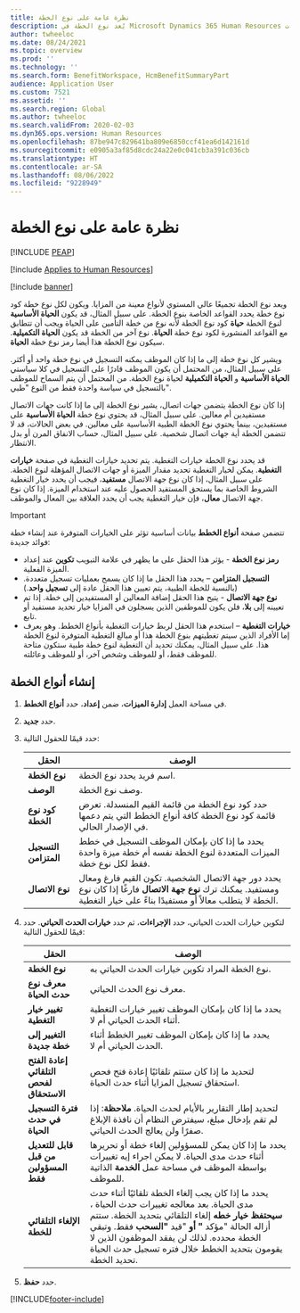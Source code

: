 ```yaml
---
title: نظرة عامة على نوع الخطة
description: يُعد نوع الخطة في Microsoft Dynamics 365 Human Resources تجميعًا عالي المستوى لأنواع معينة من الميزات.
author: twheeloc
ms.date: 08/24/2021
ms.topic: overview
ms.prod: ''
ms.technology: ''
ms.search.form: BenefitWorkspace, HcmBenefitSummaryPart
audience: Application User
ms.custom: 7521
ms.assetid: ''
ms.search.region: Global
ms.author: twheeloc
ms.search.validFrom: 2020-02-03
ms.dyn365.ops.version: Human Resources
ms.openlocfilehash: 87be947c829641ba809e6850ccf41ea6d142161d
ms.sourcegitcommit: e0905a3af85d8cdc24a22e0c041cb3a391c036cb
ms.translationtype: HT
ms.contentlocale: ar-SA
ms.lasthandoff: 08/06/2022
ms.locfileid: "9228949"
---
```

# <a name="plan-type-overview"></a>نظرة عامة على نوع الخطة


[!INCLUDE [PEAP](../includes/peap-2.md)]

[!include [Applies to Human Resources](../includes/applies-to-hr.md)]

[!include [banner](../includes/preview-banner.md)]

ويعد نوع الخطة تجميعًا عالي المستوي لأنواع معينة من المزايا. ويكون لكل نوع خطة كود نوع خطة يحدد القواعد الخاصة بنوع الخطة. على سبيل المثال، قد يكون **الحياة الأساسية** لنوع الخطة **حياة** كود نوع الخطة لأنه نوع من خطة التأمين على الحياة ويجب أن تتطابق مع القواعد المنشورة لكود نوع خطة **الحياة**. نوع آخر من الخطة قد يكون **الحياة التكميلية**. سيكون نوع الخطة هذا أيضا رمز نوع خطة **الحياة**.

ويشير كل نوع خطة إلى ما إذا كان الموظف يمكنه التسجيل في نوع خطة واحد أو أكثر. على سبيل المثال، من المحتمل أن يكون الموظف قادرًا على التسجيل في كلا سياستي **الحياة الأساسية** و **الحياة التكميلية** لحياة نوع الخطة. من المحتمل أن يتم السماح للموظف بالتسجيل في سياسة واحدة فقط من النوع "طبي".

إذا كان نوع الخطة يتضمن جهات اتصال، يشير نوع الخطة إلى ما إذا كانت جهات الاتصال مستفيدين أم معالين. على سبيل المثال، قد يحتوي نوع خطة **الحياة الأساسية** على مستفيدين، بينما يحتوي نوع الخطة الطبية الأساسية على معالين. في بعض الحالات، قد لا تتضمن الخطة أية جهات اتصال شخصية. على سبيل المثال، حساب الانفاق المرن أو بدل الانتظار.


قد يحدد نوع الخطة خيارات التغطية. يتم تحديد خيارات التغطية في صفحة **خيارات التغطية**. يمكن لخيار التغطية تحديد مقدار الميزة أو جهات الاتصال المؤهلة لنوع الخطة. على سبيل المثال، إذا كان نوع جهة الاتصال **مستفيد**، فيجب أن يحدد خيار التغطية الشروط الخاصة بما يستحق المستفيد الحصول عليه عند استخدام الميزة. إذا كان نوع جهة الاتصال **معال**، فإن خيار التغطية يجب أن يحدد العلاقة بين المعال والموظف. 

> [!IMPORTANT]
> تتضمن صفحة **أنواع الخطط** بيانات أساسية تؤثر على الخيارات المتوفرة عند إنشاء خطة فوائد جديدة:
>
> - **رمز نوع الخطة** - يؤثر هذا الحقل على ما يظهر في علامة التبويب **تكوين** عند إعداد الميزة الفعلية.  
> - **التسجيل المتزامن** – يحدد هذا الحقل ما إذا كان يسمح بعمليات تسجيل متعددة. (بالنسبة للخطة الطبية، يتم تعيين هذا الحقل عادة إلى **تسجيل واحد**.)
> - **نوع جهة الاتصال** - يتيح هذا الحقل إضافة المعالين أو المستفيدين إلى خطة. إذا تم تعيينه إلى **بلا**، فلن يكون للموظفين الذين يسجلون في المزايا خيار تحديد مستفيد أو تابع.
> - **خيارات التغطية** – استخدم هذا الحقل لربط خيارات التغطية بأنواع الخطط. وهو يعرف إما الأفراد الذين سيتم تغطيتهم بنوع الخطة هذا أو مبالغ التغطية المتوفرة لنوع الخطة هذا. على سبيل المثال، يمكنك تحديد أن التغطية لنوع خطة طبية ستكون متاحة للموظف فقط، أو للموظف وشخص آخر، أو للموظف وعائلته.

## <a name="create-plan-types"></a>إنشاء أنواع الخطة

1. في مساحة العمل **إدارة الميزات**، ضمن **إعداد**، حدد **أنواع الخطط**.

2. حدد **جديد**.

3. حدد قيمًا للحقول التالية:

   | الحقل | ‏‏الوصف |
   | --- | --- |
   | **نوع الخطة** | اسم فريد يحدد نوع الخطة. |
   | **‏‏الوصف** | وصف نوع الخطة. |
   | **كود نوع الخطة** | حدد كود نوع الخطة من قائمة القيم المنسدلة. تعرض قائمة كود نوع الخطة كافة أنواع الخطط التي يتم دعمها في الإصدار الحالي. |
   | **التسجيل المتزامن** | يحدد ما إذا كان بإمكان الموظف التسجيل في خطط الميزات المتعددة لنوع الخطة نفسه أم خطة ميزة واحدة فقط لكل نوع خطة. |
   | **نوع الاتصال** | يحدد دور جهة الاتصال الشخصية. تكون القيم فارغ ومعال ومستفيد. يمكنك ترك **نوع جهة الاتصال** فارغًا إذا كان نوع الخطة لا يتطلب معالاً أو مستفيدًا بناءً على خيار التغطية. |

4. لتكوين خيارات الحدث الحياتي، حدد **الإجراءات**، ثم حدد **خيارات الحدث الحياتي**. حدد قيمًا للحقول التالية:

   | الحقل | ‏‏الوصف |
   | --- | --- |
   | **نوع الخطة** | نوع الخطة المراد تكوين خيارات الحدث الحياتي به. |
   | **معرف نوع حدث الحياة** | معرف نوع الحدث الحياتي. |
   | **تغيير خيار التغطية** | يحدد ما إذا كان بإمكان الموظف تغيير خيارات التغطية أثناء الحدث الحياتي أم لا. |
   | **التغيير إلى خطة جديدة** | يحدد ما إذا كان بإمكان الموظف تغيير الخطط أثناء الحدث الحياتي أم لا. |
   | **إعادة الفتح التلقائي لفحص الاستحقاق** | لتحديد ما إذا كان ستتم تلقائيًا إعادة فتح فحص استحقاق تسجيل المزايا أثناء حدث الحياة. |
   | **فترة التسجيل في حدث الحياة** | لتحديد إطار التقارير بالأيام لحدث الحياة. **ملاحظة**: إذا لم تقم بإدخال مبلغ، سيفترض النظام أن نافذة الإبلاغ صفرًا ولن يعالج الحدث الحياتي. |
   | **قابل للتعديل من قبل المسؤولين فقط** | يحدد ما إذا كان يمكن للمسؤولين إلغاء خطة أو تحريرها أثناء حدث مدى الحياة. لا يمكن اجراء إيه تغييرات بواسطة الموظف في مساحة عمل **الخدمة** الذاتية للموظف. |
   | **الإلغاء التلقائي للخطة** | يحدد ما إذا كان يجب إلغاء الخطة تلقائيًا أثناء حدث مدى الحياة. بعد معالجه تغييرات حدث الحياة ، **سيحتفظ خيار خطه** إلغاء التلقائي بتحديد الخطة. ستتم أزاله الحالة "مؤكد **" أو** "قيد **"السحب** فقط. وتبقي الخطة محدده. لذلك لن يفقد الموظفون الذين لا يقومون بتحديد الخطط خلال فتره تسجيل حدث الحياة تحديد الخطة. 

5. حدد **حفظ**. 


[!INCLUDE[footer-include](../includes/footer-banner.md)]
